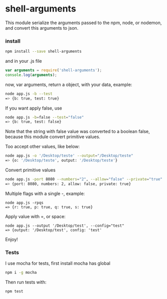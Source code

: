 # shell-arguments

This module serialize the arguments passed to the npm, node, or nodemon, and convert this arguments to json.

### install
```sh
npm install --save shell-arguments
```

and in your .js file

```js
var arguments = require('shell-arguments');
console.log(arguments);
```

now, var arguments, return a object, with your data, example:

```sh
node app.js -b --test
=> {b: true, test: true}
```

If you want apply false, use
```sh
node app.js -b=false --test="false"
=> {b: true, test: false}
```
Note that the string with false value was converted to a boolean false, because this module convert primitive values.


Too accept other values, like below:
```sh
node app.js -o '/Desktop/teste' --output="/Desktop/teste"
=> {o: '/Desktop/teste', output: '/Desktop/teste'}
```

Convert primitive values
```sh
node app.js -port 8080 --numbers="2", --allow="false" --private="true"
=> {port: 8080, numbers: 2, allow: false, private: true}
```

Multiple flags with a single -, example:
```shell
node app.js -rpqs
=> {r: true, p: true, q: true, s: true}
```

Apply value with =, or space:
```shell
node app.js --output '/Desktop/test', --config="test"
=> {output: '/Desktop/test', config: 'test'
```

Enjoy!


### Tests
I use mocha for tests, first install mocha has global

```sh
npm i -g mocha
```

Then run tests with:

```sh
npm test
```
